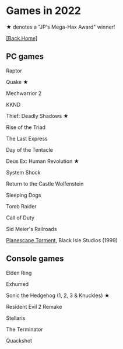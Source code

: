 # Games in 2022

★ denotes a "JP's Mega-Hax Award" winner!

[[Back Home]](index.html)

## PC games

Raptor

Quake ★

Mechwarrior 2

KKND

Thief: Deadly Shadows ★

Rise of the Triad

The Last Express

Day of the Tentacle

Deus Ex: Human Revolution ★

System Shock

Return to the Castle Wolfenstein

Sleeping Dogs

Tomb Raider

Call of Duty

Sid Meier's Railroads

[Planescape Torment](https://dosgame.club/@Katsumoto/110454148730742288), Black Isle Studios (1999)

## Console games

Elden Ring

Exhumed

Sonic the Hedgehog (1, 2, 3 & Knuckles) ★

Resident Evil 2 Remake

Stellaris

The Terminator

Quackshot
